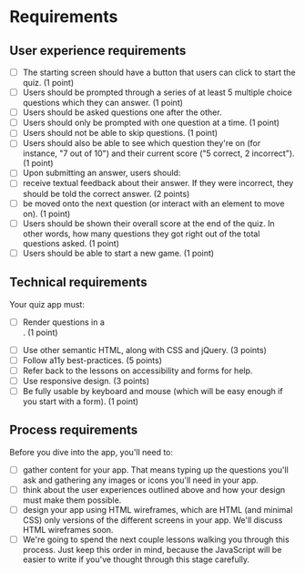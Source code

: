 # Requirements

## User experience requirements

* [ ] The starting screen should have a button that users can click to start the quiz. (1 point)
* [ ] Users should be prompted through a series of at least 5 multiple choice questions which they can answer. (1 point)
* [ ] Users should be asked questions one after the other.
* [ ] Users should only be prompted with one question at a time. (1 point)
* [ ] Users should not be able to skip questions. (1 point)
* [ ] Users should also be able to see which question they're on (for instance, "7 out of 10") and their current score ("5 correct, 2 incorrect"). (1 point)
* [ ] Upon submitting an answer, users should:
* [ ] receive textual feedback about their answer. If they were incorrect, they should be told the correct answer. (2 points)
* [ ] be moved onto the next question (or interact with an element to move on). (1 point)
* [ ] Users should be shown their overall score at the end of the quiz. In other words, how many questions they got right out of the total questions asked. (1 point)
* [ ] Users should be able to start a new game. (1 point)

## Technical requirements
Your quiz app must:

* [ ] Render questions in a <form>. (1 point)
* [ ] Use other semantic HTML, along with CSS and jQuery. (3 points)
* [ ] Follow a11y best-practices. (5 points)
* [ ] Refer back to the lessons on accessibility and forms for help.
* [ ] Use responsive design. (3 points)
* [ ] Be fully usable by keyboard and mouse (which will be easy enough if you start with a form). (1 point)

## Process requirements
Before you dive into the app, you'll need to:

* [ ] gather content for your app. That means typing up the questions you'll ask and gathering any images or icons you'll need in your app.
* [ ] think about the user experiences outlined above and how your design must make them possible.
* [ ] design your app using HTML wireframes, which are HTML (and minimal CSS) only versions of the different screens in your app. We'll discuss HTML wireframes soon.
* [ ] We're going to spend the next couple lessons walking you through this process. Just keep this order in mind, because the JavaScript will be easier to write if you've thought through this stage carefully.
